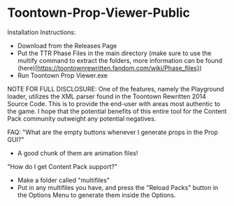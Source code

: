 # Toontown-Prop-Viewer-Public
Installation Instructions:
- Download from the Releases Page
- Put the TTR Phase Files in the main directory (make sure to use the multify command to extract the folders, more information can be found
(here)[https://toontownrewritten.fandom.com/wiki/Phase_files})
- Run Toontown Prop Viewer.exe

NOTE FOR FULL DISCLOSURE: One of the features, namely the Playground loader, utilizes the XML parser found in the Toontown Rewritten 2014 Source Code. This is to provide the end-user with areas most authentic to the game. I hope that the potential benefits of this entire tool for the Content Pack community outweight any potential negatives.

FAQ:
"What are the empty buttons whenever I generate props in the Prop GUI?" 
- A good chunk of them are animation files! 

"How do I get Content Pack support?"
- Make a folder called "multifiles"
- Put in any multifiles you have, and press the "Reload Packs" button in the Options Menu to generate them inside the Options.
